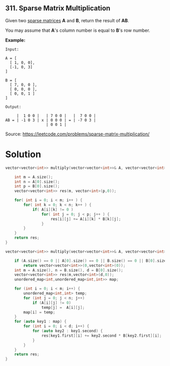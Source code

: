 ## 311. Sparse Matrix Multiplication

Given two [sparse matrices](https://en.wikipedia.org/wiki/Sparse_matrix) **A** and **B**, return the result of **AB**.

You may assume that **A**'s column number is equal to **B**'s row number.

**Example:**

```
Input:

A = [
  [ 1, 0, 0],
  [-1, 0, 3]
]

B = [
  [ 7, 0, 0 ],
  [ 0, 0, 0 ],
  [ 0, 0, 1 ]
]

Output:

     |  1 0 0 |   | 7 0 0 |   |  7 0 0 |
AB = | -1 0 3 | x | 0 0 0 | = | -7 0 3 |
                  | 0 0 1 |
```

Source: https://leetcode.com/problems/sparse-matrix-multiplication/



# Solution

```c++
vector<vector<int>> multiply(vector<vector<int>>& A, vector<vector<int>>& B) {

    int m = A.size();
    int n = A[0].size();
    int p = B[0].size();
    vector<vector<int>> res(m, vector<int>(p,0));

    for( int i = 0; i < m; i++ ) {
        for( int k = 0; k < n; k++ ) {
            if( A[i][k] != 0 )
                for( int j = 0; j < p; j++ ) {
                    res[i][j] += A[i][k] * B[k][j];
                }
        }
    }
    return res;
}
```

```c++
vector<vector<int>> multiply(vector<vector<int>>& A, vector<vector<int>>& B) {

    if (A.size() == 0 || A[0].size() == 0 || B.size() == 0 || B[0].size() == 0) 
        return vector<vector<int>>(0,vector<int>(0));
    int m = A.size(), n = B.size(), d = B[0].size();
    vector<vector<int>> res(m,vector<int>(d,0));
    unordered_map<int,unordered_map<int,int>> map;

    for (int i = 0; i < m; i++) {
        unordered_map<int,int> temp;
        for (int j = 0; j < n; j++) 
            if (A[i][j] != 0)     
                temp[j] =  A[i][j];
        map[i] = temp;
    }
    for (auto key1 : map) {
        for (int i = 0; i < d; i++) {
            for (auto key2 : key1.second) {
                res[key1.first][i] += key2.second * B[key2.first][i];
            }
        }
    }
    return res;
}
```

